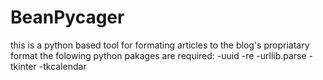 # BeanPycager
this is a python based tool for formating articles to the blog's propriatary format
the folowing python pakages are required:
-uuid
-re
-urllib.parse
-tkinter
-tkcalendar
